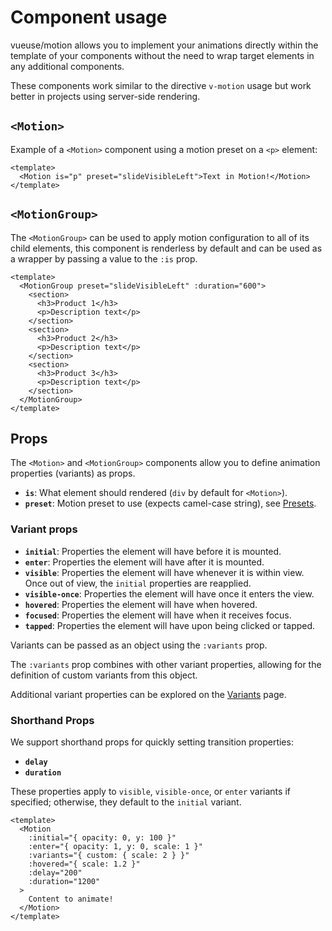 # Component usage

vueuse/motion allows you to implement your animations directly within the template of your components without the need to wrap target elements in any additional components.

These components work similar to the directive `v-motion` usage but work better in projects using server-side rendering.

## `<Motion>`

Example of a `<Motion>` component using a motion preset on a `<p>` element:

```vue
<template>
  <Motion is="p" preset="slideVisibleLeft">Text in Motion!</Motion>
</template>
```

<MotionComponent></MotionComponent>

## `<MotionGroup>`

The `<MotionGroup>` can be used to apply motion configuration to all of its child elements, this component is renderless by default and can be used as a wrapper by passing a value to the `:is` prop.

```vue
<template>
  <MotionGroup preset="slideVisibleLeft" :duration="600">
    <section>
      <h3>Product 1</h3>
      <p>Description text</p>
    </section>
    <section>
      <h3>Product 2</h3>
      <p>Description text</p>
    </section>
    <section>
      <h3>Product 3</h3>
      <p>Description text</p>
    </section>
  </MotionGroup>
</template>
```

<MotionGroupComponent></MotionGroupComponent>


## Props

The `<Motion>` and `<MotionGroup>` components allow you to define animation properties (variants) as props.

- **`is`**: What element should rendered (`div` by default for `<Motion>`).
- **`preset`**: Motion preset to use (expects camel-case string), see [Presets](/features/presets).

### Variant props

- **`initial`**: Properties the element will have before it is mounted.
- **`enter`**: Properties the element will have after it is mounted.
- **`visible`**: Properties the element will have whenever it is within view. Once out of view, the `initial` properties are reapplied.
- **`visible-once`**: Properties the element will have once it enters the view.
- **`hovered`**: Properties the element will have when hovered.
- **`focused`**: Properties the element will have when it receives focus.
- **`tapped`**: Properties the element will have upon being clicked or tapped.

Variants can be passed as an object using the `:variants` prop.

The `:variants` prop combines with other variant properties, allowing for the definition of custom variants from this object.

Additional variant properties can be explored on the [Variants](/features/variants) page.

### Shorthand Props

We support shorthand props for quickly setting transition properties:

- **`delay`**
- **`duration`**

These properties apply to `visible`, `visible-once`, or `enter` variants if specified; otherwise, they default to the `initial` variant.

```vue
<template>
  <Motion
    :initial="{ opacity: 0, y: 100 }"
    :enter="{ opacity: 1, y: 0, scale: 1 }"
    :variants="{ custom: { scale: 2 } }"
    :hovered="{ scale: 1.2 }"
    :delay="200"
    :duration="1200"
  >
    Content to animate!
  </Motion>
</template>
```


